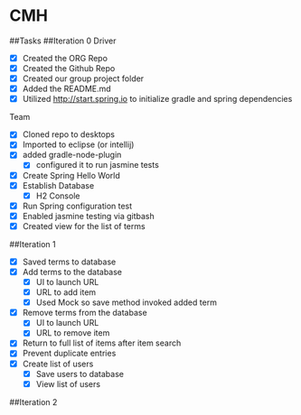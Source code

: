 # CMH

##Tasks
##Iteration 0
Driver
- [x] Created the ORG Repo
- [x] Created the Github Repo
- [x] Created our group project folder
- [x] Added the README.md
- [x] Utilized http://start.spring.io to initialize gradle and spring dependencies

Team
- [x] Cloned repo to desktops
- [x] Imported to eclipse (or intellij)
- [x] added gradle-node-plugin
    - [x] configured it to run jasmine tests
- [x] Create Spring Hello World
- [x] Establish Database
	- [x] H2 Console
- [x] Run Spring configuration test
- [x] Enabled jasmine testing via gitbash
- [x] Created view for the list of terms

##Iteration 1
- [x] Saved terms to database
- [x] Add terms to the database
	- [x] UI to launch URL
	- [x] URL to add item
	- [x] Used Mock so save method invoked added term
- [x] Remove terms from the database
	- [x] UI to launch URL
	- [x] URL to remove item
- [x] Return to full list of items after item search
- [x] Prevent duplicate entries
- [x] Create list of users
	- [x] Save users to database
	- [x] View list of users
	
##Iteration 2